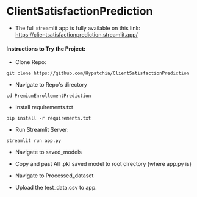 # ClientSatisfactionPrediction


* The full streamlit app is fully available on this link: https://clientsatisfactionprediction.streamlit.app/
#### Instructions to Try the Project:

* Clone Repo:
~~~ 
git clone https://github.com/Hypatchia/ClientSatisfactionPrediction
~~~

* Navigate to Repo's directory
~~~
cd PremiumEnrollementPrediction
~~~


* Install requirements.txt
~~~
pip install -r requirements.txt
~~~
* Run Streamlit Server:
~~~
streamlit run app.py
~~~

* Navigate to saved_models
- Copy and past All .pkl saved model to root directory (where app.py is)
* Navigate to Processed_dataset
- Upload the test_data.csv to app.

